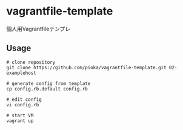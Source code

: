 # vagrantfile-template
個人用Vagrantfileテンプレ

## Usage
```
# clone repository
git clone https://github.com/pioka/vagrantfile-template.git 02-examplehost

# generate config from template
cp config.rb.default config.rb

# edit config
vi config.rb

# start VM
vagrant up
```

